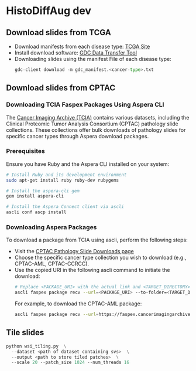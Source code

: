 # HistoDiffAug dev


## Download slides from TCGA

- Download manifests from each disease type: [TCGA Site](https://portal.gdc.cancer.gov/projects?filters=%7B%22op%22%3A%22and%22%2C%22content%22%3A%5B%7B%22op%22%3A%22in%22%2C%22content%22%3A%7B%22field%22%3A%22projects.program.name%22%2C%22value%22%3A%5B%22TCGA%22%5D%7D%7D%5D%7D)
- Install download software: [GDC Data Transfer Tool](https://gdc.cancer.gov/access-data/gdc-data-transfer-tool)
- Downloading slides using the manifest File of each disease type:
  ```python
  gdc-client download -m gdc_manifest.<cancer-type>.txt
  ```


## Download slides from CPTAC

### Downloading TCIA Faspex Packages Using Aspera CLI

The [Cancer Imaging Archive (TCIA)](https://wiki.cancerimagingarchive.net/) contains various datasets, including the Clinical Proteomic Tumor Analysis Consortium (CPTAC) pathology slide collections. 
These collections offer bulk downloads of pathology slides for specific cancer types through Aspera download packages.

### Prerequisites

Ensure you have Ruby and the Aspera CLI installed on your system:

```sh
# Install Ruby and its development environment
sudo apt-get install ruby ruby-dev rubygems

# Install the aspera-cli gem
gem install aspera-cli

# Install the Aspera Connect client via ascli
ascli conf ascp install
```

### Downloading Aspera Packages

To download a package from TCIA using ascli, perform the following steps:

- Visit the [CPTAC Pathology Slide Downloads page](https://wiki.cancerimagingarchive.net/display/Public/CPTAC+Pathology+Slide+Downloads)
- Choose the specific cancer type collection you wish to download (e.g., CPTAC-AML, CPTAC-CCRCC).
- Use the copied URI in the following ascli command to initiate the download:
  ```sh
  # Replace <PACKAGE_URI> with the actual link and <TARGET_DIRECTORY> with your desired download location.
  ascli faspex package recv --url=<PACKAGE_URI> --to-folder=<TARGET_DIRECTORY>
  ```
  For example, to download the CPTAC-AML package:
  ```sh
  ascli faspex package recv --url=https://faspex.cancerimagingarchive.net/aspera/faspex/... --to-folder=/path/to/download/directory
  ```
  




## Tile slides
```python
python wsi_tiling.py  \
  --dataset <path of dataset containing svs>  \
  --output <path to store tiled patches>  \
  --scale 20 --patch_size 1024 --num_threads 16
```

